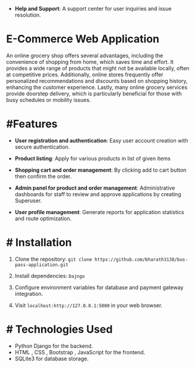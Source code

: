 

- **Help and Support**: A support center for user inquiries and issue resolution.
# E-Commerce Web Application

An online grocery shop offers several advantages, including the convenience of shopping from home, which saves time and effort. It provides a wide range of products that might not be available locally, often at competitive prices. Additionally, online stores frequently offer personalized recommendations and discounts based on shopping history, enhancing the customer experience. Lastly, many online grocery services provide doorstep delivery, which is particularly beneficial for those with busy schedules or mobility issues.
# #Features

- **User registration and authentication**: Easy user account creation with secure authentication.

- **Product listing**: Apply for various products in list of given items

- **Shopping cart and order management**: By clicking add to cart button then confirm the order.

- **Admin panel for product and order management**: Administrative dashboards for staff to review and approve applications by creating Superuser.

- **User profile management**: Generate reports for application statistics and route optimization.

# # Installation

1. Clone the repository: `git clone https://github.com/bharath3138/bus-pass-application.git`

2. Install dependencies: `Dajngo`

3. Configure environment variables for database and payment gateway integration.

4. Visit `localhost:http://127.0.0.1:5000` in your web browser.

# # Technologies Used

- Python Django for the backend.
- HTML , CSS , Bootstrap , JavaScript for the frontend.
- SQLite3 for database storage.
